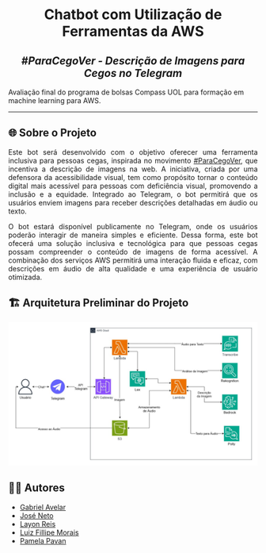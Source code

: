 <h1 align="center">Chatbot com Utilização de Ferramentas da AWS</h1>
<h2 align="center"> <i>#ParaCegoVer - Descrição de Imagens para Cegos no Telegram</i></h2>

Avaliação final do programa de bolsas Compass UOL para formação em machine learning para AWS.

---

## 🌐 Sobre o Projeto
<p align="justify"> 
Este bot será desenvolvido com o objetivo oferecer uma ferramenta inclusiva para pessoas cegas, inspirada no movimento <a href="https://mwpt.com.br/criadora-do-projeto-pracegover-incentiva-descricao-de-imagens-na-web/">#ParaCegoVer</a>, que incentiva a descrição de imagens na web. A iniciativa, criada por uma defensora da acessibilidade visual, tem como propósito tornar o conteúdo digital mais acessível para pessoas com deficiência visual, promovendo a inclusão e a equidade. Integrado ao Telegram, o bot permitirá que os usuários enviem imagens para receber descrições detalhadas em áudio ou texto.
</p>

<p align="justify">
O bot estará disponível publicamente no Telegram, onde os usuários poderão interagir de maneira simples e eficiente. Dessa forma, este bot ofecerá uma solução inclusiva e tecnológica para que pessoas cegas possam compreender o conteúdo de imagens de forma acessível. A combinação dos serviços AWS permitirá uma interação fluida e eficaz, com descrições em áudio de alta qualidade e uma experiência de usuário otimizada.
</p>

## 🏗️ Arquitetura Preliminar do Projeto
![Imagem|Compass](assets/Arquitetura.jpg)

## 👨‍💻 Autores
- [Gabriel Avelar](https://github.com/GabrielAvelarbr)
- [José Neto](https://github.com/JoseJaan)
- [Layon Reis](https://github.com/Layonj300)
- [Luiz Fillipe Morais](https://github.com/LuizFillipe1)
- [Pamela Pavan](https://github.com/PamelaPavan)

